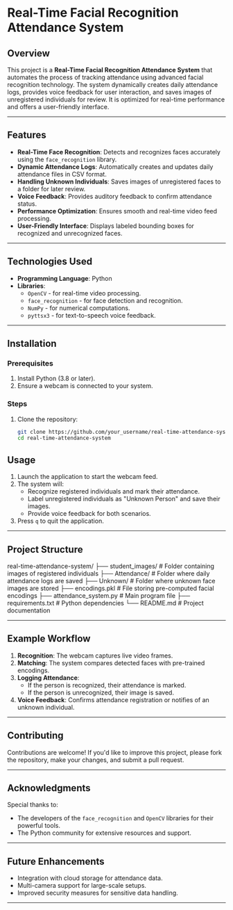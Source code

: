 # **Real-Time Facial Recognition Attendance System**

## **Overview**
This project is a **Real-Time Facial Recognition Attendance System** that automates the process of tracking attendance using advanced facial recognition technology. The system dynamically creates daily attendance logs, provides voice feedback for user interaction, and saves images of unregistered individuals for review. It is optimized for real-time performance and offers a user-friendly interface.

---

## **Features**
- **Real-Time Face Recognition**: Detects and recognizes faces accurately using the `face_recognition` library.
- **Dynamic Attendance Logs**: Automatically creates and updates daily attendance files in CSV format.
- **Handling Unknown Individuals**: Saves images of unregistered faces to a folder for later review.
- **Voice Feedback**: Provides auditory feedback to confirm attendance status.
- **Performance Optimization**: Ensures smooth and real-time video feed processing.
- **User-Friendly Interface**: Displays labeled bounding boxes for recognized and unrecognized faces.

---

## **Technologies Used**
- **Programming Language**: Python
- **Libraries**:
  - `OpenCV` - for real-time video processing.
  - `face_recognition` - for face detection and recognition.
  - `NumPy` - for numerical computations.
  - `pyttsx3` - for text-to-speech voice feedback.

---

## **Installation**

### Prerequisites
1. Install Python (3.8 or later).
2. Ensure a webcam is connected to your system.

### Steps
1. Clone the repository:
   ```bash
   git clone https://github.com/your_username/real-time-attendance-system.git
   cd real-time-attendance-system
## **Usage**
1. Launch the application to start the webcam feed.
2. The system will:
   - Recognize registered individuals and mark their attendance.
   - Label unregistered individuals as "Unknown Person" and save their images.
   - Provide voice feedback for both scenarios.
3. Press `q` to quit the application.

---

## **Project Structure**
real-time-attendance-system/
├── student_images/          # Folder containing images of registered individuals
├── Attendance/              # Folder where daily attendance logs are saved
├── Unknown/                 # Folder where unknown face images are stored
├── encodings.pkl            # File storing pre-computed facial encodings
├── attendance_system.py     # Main program file
├── requirements.txt         # Python dependencies
└── README.md                # Project documentation

---

## **Example Workflow**
1. **Recognition**: The webcam captures live video frames.
2. **Matching**: The system compares detected faces with pre-trained encodings.
3. **Logging Attendance**:
   - If the person is recognized, their attendance is marked.
   - If the person is unrecognized, their image is saved.
4. **Voice Feedback**: Confirms attendance registration or notifies of an unknown individual.

---

## **Contributing**
Contributions are welcome! If you'd like to improve this project, please fork the repository, make your changes, and submit a pull request.

---

## **Acknowledgments**
Special thanks to:
- The developers of the `face_recognition` and `OpenCV` libraries for their powerful tools.
- The Python community for extensive resources and support.

---

## **Future Enhancements**
- Integration with cloud storage for attendance data.
- Multi-camera support for large-scale setups.
- Improved security measures for sensitive data handling.

---
